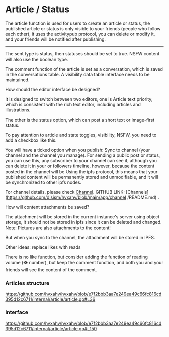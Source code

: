 # Article / Status

The article function is used for users to create an article or status, the published article or status is only visible to your friends (people who follow each other), it uses the activitypub protocol, you can delete or modify it, and your friends will be notified after publishing.

---

The sent type is status, then statuses should be set to true. NSFW content will also use the boolean type.

The comment function of the article is set as a conversation, which is saved in the conversations table. A visibility data table interface needs to be maintained.

How should the editor interface be designed?

It is designed to switch between two editors, one is Article text priority, which is consistent with the rich text editor, including articles and illustrations.

The other is the status option, which can post a short text or image-first status.

To pay attention to article and state toggles, visibility, NSFW, you need to add a checkbox like this.

You will have a ticked option when you publish: Sync to channel (your channel and the channel you manage). For sending a public post or status, you can use this, any subscriber to your channel can see it, although you can delete it in your or followers timeline, however, because the content posted in the channel will be Using the ipfs protocol, this means that your published content will be permanently stored and unmodifiable, and it will be synchronized to other ipfs nodes.

For channel details, please check [Channel](https://www.notion.so/Channel-b403edc9892a4c2598bcd2cda7d187aa). GITHUB LINK: [Channels](https://github.com/disism/hvxahv/blob/main/app/channel /README.md) .

How will content attachments be saved?

The attachment will be stored in the current instance's server using object storage, it should not be stored in ipfs since it can be deleted and changed. Note: Pictures are also attachments to the content!

But when you sync to the channel, the attachment will be stored in IPFS.

Other ideas: replace likes with reads

There is no like function, but consider adding the function of reading volume (👁 number), but keep the comment function, and both you and your friends will see the content of the comment.

### Articles structure
https://github.com/hvxahv/hvxahv/blob/e7f2bbb3aa7e249ea49c66fc816cd395d12c6711/internal/article/article.go#L36

### Interface
https://github.com/hvxahv/hvxahv/blob/e7f2bbb3aa7e249ea49c66fc816cd395d12c6711/internal/article/article.go#L150